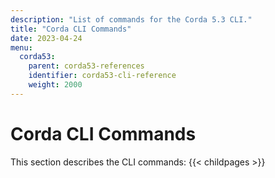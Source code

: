 ```yaml
---
description: "List of commands for the Corda 5.3 CLI."
title: "Corda CLI Commands"
date: 2023-04-24
menu:
  corda53:
    parent: corda53-references
    identifier: corda53-cli-reference
    weight: 2000
---
```

# Corda CLI Commands

This section describes the CLI commands:
{{< childpages >}}
